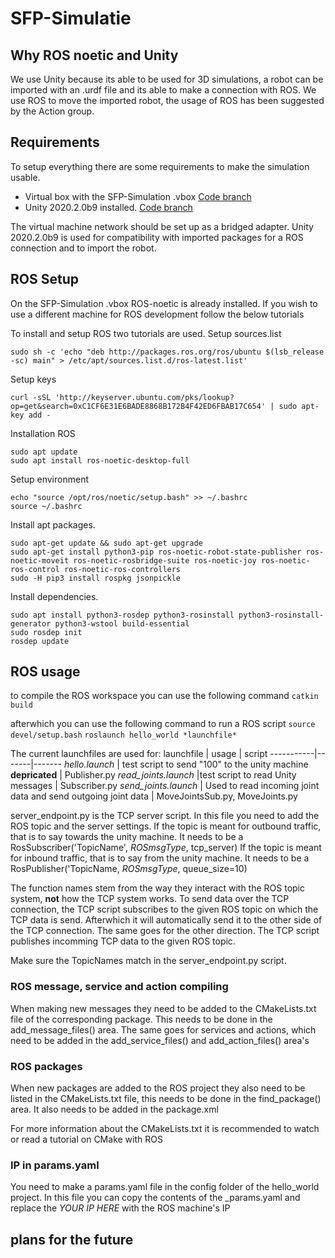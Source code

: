 # SFP-Simulatie

## Why ROS noetic and Unity
We use Unity because its able to be used for 3D simulations, a robot can be imported with an .urdf file and its able to make a connection with ROS. We use ROS to move the imported robot, the usage of ROS has been suggested by the Action group.


## Requirements
To setup everything there are some requirements to make the simulation usable.
* Virtual box with the SFP-Simulation .vbox 			[Code branch](https://github.com/SmartFarmingPeren/SFP-Simulatie/tree/ROS-Sim)
* Unity 2020.2.0b9 installed.							[Code branch](https://github.com/SmartFarmingPeren/SFP-Simulatie/tree/Unity-Sim)

The virtual machine network should be set up as a bridged adapter.
Unity 2020.2.0b9 is used for compatibility with imported packages for a ROS connection and to import the robot.

## ROS Setup
On the SFP-Simulation .vbox ROS-noetic is already installed.
If you wish to use a different machine for ROS development follow the below tutorials

To install and setup ROS two tutorials are used.
Setup sources.list
```
sudo sh -c 'echo "deb http://packages.ros.org/ros/ubuntu $(lsb_release -sc) main" > /etc/apt/sources.list.d/ros-latest.list'
```

Setup keys
```
curl -sSL 'http://keyserver.ubuntu.com/pks/lookup?op=get&search=0xC1CF6E31E6BADE8868B172B4F42ED6FBAB17C654' | sudo apt-key add -
```

Installation ROS
```
sudo apt update
sudo apt install ros-noetic-desktop-full
```

Setup environment
```
echo "source /opt/ros/noetic/setup.bash" >> ~/.bashrc
source ~/.bashrc
```

Install apt packages.
```
sudo apt-get update && sudo apt-get upgrade
sudo apt-get install python3-pip ros-noetic-robot-state-publisher ros-noetic-moveit ros-noetic-rosbridge-suite ros-noetic-joy ros-noetic-ros-control ros-noetic-ros-controllers
sudo -H pip3 install rospkg jsonpickle
```

Install dependencies.
```
sudo apt install python3-rosdep python3-rosinstall python3-rosinstall-generator python3-wstool build-essential
sudo rosdep init
rosdep update
```

## ROS usage

to compile the ROS workspace you can use the following command
```catkin build```

afterwhich you can use the following command to run a ROS script
```source devel/setup.bash```
```roslaunch hello_world *launchfile*```

The current launchfiles are used for:
launchfile | usage | script 
-----------|-------|-------
*hello.launch* | test script to send "100" to the unity machine **depricated** | Publisher.py
*read_joints.launch* |test script to read Unity messages | Subscriber.py
*send_joints.launch* | Used to read incoming joint data and send outgoing joint data | MoveJointsSub.py, MoveJoints.py

server_endpoint.py is the TCP server script. In this file you need to add the ROS topic and the server settings.
If the topic is meant for outbound traffic, that is to say towards the unity machine. It needs to be a RosSubscriber('TopicName', *ROSmsgType*, tcp_server)
If the topic is meant for inbound traffic, that is to say from the unity machine. It needs to be a RosPublisher('TopicName, *ROSmsgType*, queue_size=10)

The function names stem from the way they interact with the ROS topic system, **not** how the TCP system works. To send data over the TCP connection, the TCP script subscribes to the given ROS topic on which the TCP data is send. Afterwhich it will automatically send it to the other side of the TCP connection.
The same goes for the other direction. The TCP script publishes incomming TCP data to the given ROS topic.

Make sure the TopicNames match in the server_endpoint.py script.

### ROS message, service and action compiling
When making new messages they need to be added to the CMakeLists.txt file of the corresponding package. This needs to be done in the add_message_files() area.
The same goes for services and actions, which need to be added in the add_service_files() and add_action_files() area's

### ROS packages
When new packages are added to the ROS project they also need to be listed in the CMakeLists.txt file, this needs to be done in the find_package() area. It also needs to be added in the package.xml

For more information about the CMakeLists.txt it is recommended to watch or read a tutorial on CMake with ROS

### IP in params.yaml
You need to make a params.yaml file in the config folder of the hello_world project. In this file you can copy the contents of the _params.yaml and replace the *YOUR IP HERE* with the ROS machine's IP

## plans for the future
